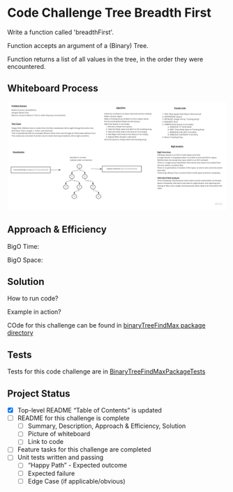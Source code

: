 # Code Challenge Tree Breadth First

Write a function called 'breadthFirst'.

Function accepts an argument of a (Binary) Tree.

Function returns a list of all values in the tree, in the order they were encountered.

## Whiteboard Process

![whiteboard process tree breadth first](./tree-breadth-first.jpg)

## Approach & Efficiency

BigO Time:

BigO Space:

## Solution

How to run code?

Example in action?

COde for this challenge can be found in [binaryTreeFindMax package directory](java/datastructures/lib/src/main/java/binaryTreeFindMax)

## Tests

Tests for this code challenge are in [BinaryTreeFindMaxPackageTests](java/datastructures/lib/src/test/java/binaryTreeFindMax/BinaryTreeFindMaxPackageTests.java)

## Project Status

- [X] Top-level README “Table of Contents” is updated
- [ ] README for this challenge is complete
  - [ ] Summary, Description, Approach & Efficiency, Solution
  - [ ] Picture of whiteboard
  - [ ] Link to code
- [ ] Feature tasks for this challenge are completed
- [ ] Unit tests written and passing
  - [ ] “Happy Path” - Expected outcome
  - [ ] Expected failure
  - [ ] Edge Case (if applicable/obvious)
